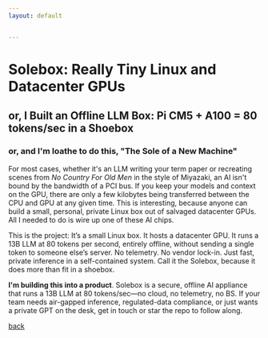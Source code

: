 ```yaml
---
layout: default


---
```


# Solebox: Really Tiny Linux and Datacenter GPUs
## or, I Built an Offline LLM Box: Pi CM5 + A100 = 80 tokens/sec in a Shoebox
### or, and I'm loathe to do this, "The Sole of a New Machine"

For most cases, whether it's an LLM writing your term paper or recreating scenes from *No Country For Old Men* in the style of Miyazaki, an AI isn't bound by the bandwidth of a PCI bus. If you keep your models and context on the GPU, there are only a few kilobytes being transferred between the CPU and GPU at any given time. This is interesting, because anyone can build a small, personal, private Linux box out of salvaged datacenter GPUs. All I needed to do is wire up one of these AI chips.

This is the project: It’s a small Linux box. It hosts a datacenter GPU. It runs a 13B LLM at 80 tokens per second, entirely offline, without sending a single token to someone else’s server. No telemetry. No vendor lock-in. Just fast, private inference in a self-contained system. Call it the Solebox, because it does more than fit in a shoebox.

**I'm building this into a product**. Solebox is a secure, offline AI appliance that runs a 13B LLM at 80 tokens/sec—no cloud, no telemetry, no BS. If your team needs air-gapped inference, regulated-data compliance, or just wants a private GPT on the desk, get in touch or star the repo to follow along.






[back](../)

